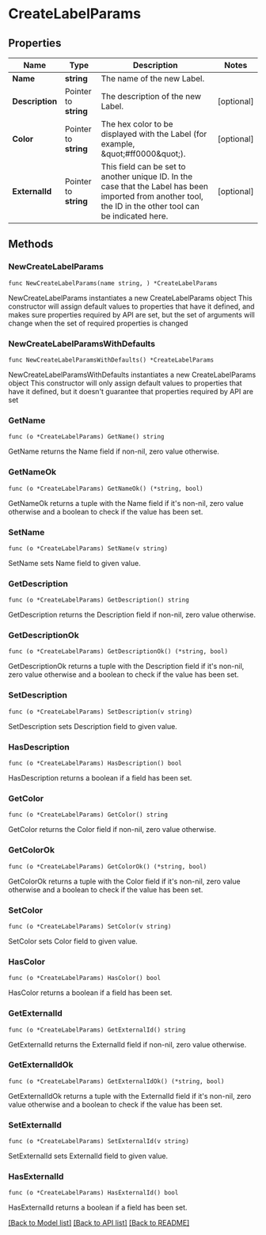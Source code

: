 # CreateLabelParams

## Properties

Name | Type | Description | Notes
------------ | ------------- | ------------- | -------------
**Name** | **string** | The name of the new Label. | 
**Description** | Pointer to **string** | The description of the new Label. | [optional] 
**Color** | Pointer to **string** | The hex color to be displayed with the Label (for example, \&quot;#ff0000\&quot;). | [optional] 
**ExternalId** | Pointer to **string** | This field can be set to another unique ID. In the case that the Label has been imported from another tool, the ID in the other tool can be indicated here. | [optional] 

## Methods

### NewCreateLabelParams

`func NewCreateLabelParams(name string, ) *CreateLabelParams`

NewCreateLabelParams instantiates a new CreateLabelParams object
This constructor will assign default values to properties that have it defined,
and makes sure properties required by API are set, but the set of arguments
will change when the set of required properties is changed

### NewCreateLabelParamsWithDefaults

`func NewCreateLabelParamsWithDefaults() *CreateLabelParams`

NewCreateLabelParamsWithDefaults instantiates a new CreateLabelParams object
This constructor will only assign default values to properties that have it defined,
but it doesn't guarantee that properties required by API are set

### GetName

`func (o *CreateLabelParams) GetName() string`

GetName returns the Name field if non-nil, zero value otherwise.

### GetNameOk

`func (o *CreateLabelParams) GetNameOk() (*string, bool)`

GetNameOk returns a tuple with the Name field if it's non-nil, zero value otherwise
and a boolean to check if the value has been set.

### SetName

`func (o *CreateLabelParams) SetName(v string)`

SetName sets Name field to given value.


### GetDescription

`func (o *CreateLabelParams) GetDescription() string`

GetDescription returns the Description field if non-nil, zero value otherwise.

### GetDescriptionOk

`func (o *CreateLabelParams) GetDescriptionOk() (*string, bool)`

GetDescriptionOk returns a tuple with the Description field if it's non-nil, zero value otherwise
and a boolean to check if the value has been set.

### SetDescription

`func (o *CreateLabelParams) SetDescription(v string)`

SetDescription sets Description field to given value.

### HasDescription

`func (o *CreateLabelParams) HasDescription() bool`

HasDescription returns a boolean if a field has been set.

### GetColor

`func (o *CreateLabelParams) GetColor() string`

GetColor returns the Color field if non-nil, zero value otherwise.

### GetColorOk

`func (o *CreateLabelParams) GetColorOk() (*string, bool)`

GetColorOk returns a tuple with the Color field if it's non-nil, zero value otherwise
and a boolean to check if the value has been set.

### SetColor

`func (o *CreateLabelParams) SetColor(v string)`

SetColor sets Color field to given value.

### HasColor

`func (o *CreateLabelParams) HasColor() bool`

HasColor returns a boolean if a field has been set.

### GetExternalId

`func (o *CreateLabelParams) GetExternalId() string`

GetExternalId returns the ExternalId field if non-nil, zero value otherwise.

### GetExternalIdOk

`func (o *CreateLabelParams) GetExternalIdOk() (*string, bool)`

GetExternalIdOk returns a tuple with the ExternalId field if it's non-nil, zero value otherwise
and a boolean to check if the value has been set.

### SetExternalId

`func (o *CreateLabelParams) SetExternalId(v string)`

SetExternalId sets ExternalId field to given value.

### HasExternalId

`func (o *CreateLabelParams) HasExternalId() bool`

HasExternalId returns a boolean if a field has been set.


[[Back to Model list]](../README.md#documentation-for-models) [[Back to API list]](../README.md#documentation-for-api-endpoints) [[Back to README]](../README.md)


